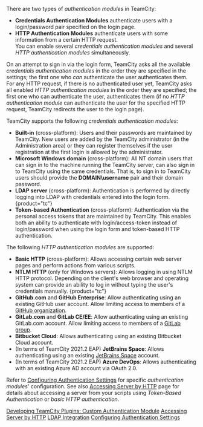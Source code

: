 [//]: # (title: Authentication Modules)
[//]: # (auxiliary-id: Authentication Modules)

There are two types of _authentication modules_ in TeamCity:
* __Credentials Authentication Modules__ authenticate users with a login/password pair specified on the login page.
* __HTTP Authentication Modules__ authenticate users with some information from a certain HTTP request.   
You can enable several _credentials authentication modules_ and several _HTTP authentication modules_ simultaneously.

On an attempt to sign in via the login form, TeamCity asks all the available _credentials authentication modules_ in the order they are specified in the settings; the first one who _can_ authenticate the user authenticates them. For any HTTP request, if there is no authenticated user yet, TeamCity asks all enabled _HTTP authentication modules_ in the order they are specified; the first one who can authenticate the user, authenticates them (if no _HTTP authentication module_ can authenticate the user for the specified HTTP request, TeamCity redirects the user to the login page).

TeamCity supports the following _credentials authentication modules_:
* __Built-in__ (cross-platform): Users and their passwords are maintained by TeamCity. New users are added by the TeamCity administrator (in the Administration area) or they can register themselves if the user registration at the first login is allowed by the administrator.
* __Microsoft Windows domain__ (cross-platform): All NT domain users that can sign in to the machine running the TeamCity server, can also sign in to TeamCity using the same credentials. That is, to sign in to TeamCity users should provide the __DOMAIN\username__ pair and their domain password.
* __LDAP server__ (cross-platform): Authentication is performed by directly logging into LDAP with credentials entered into the login form.
  {product="tc"}
  <anchor name="tokenBasedAuth"/>
  <anchor name="AuthenticationModules-tokenBasedAuth"/>
* __Token-based Authentication__ (cross-platform): Authentication via the personal access tokens that are maintained by TeamCity. This enables both an ability to authenticate with login/access-token instead of login/password when using the login form and token-based HTTP authentication.

The following _HTTP authentication modules_ are supported:
* __Basic HTTP__ (cross-platform): Allows accessing certain web server pages and perform actions from various scripts.
* __NTLM HTTP__ (only for Windows servers): Allows logging in using NTLM HTTP protocol. Depending on the client's web browser and operating system can provide an ability to log in without typing the user's credentials manually.
  {product="tc"}
* __GitHub.com__ and __GitHub Enterprise__: Allow authenticating using an existing GitHub user account. Allow limiting access to members of a [GitHub organization](https://docs.github.com/en/github/setting-up-and-managing-organizations-and-teams/about-organizations).
* __GitLab.com__ and __GitLab CE/EE__: Allow authenticating using an existing GitLab.com account. Allow limiting access to members of a [GitLab group](https://docs.gitlab.com/ee/user/group/).
* __Bitbucket Cloud__: Allows authenticating using an existing Bitbucket Cloud account.
* (In terms of TeamCity 2021.2 EAP) __JetBrains Space__: Allows authenticating using an existing [JetBrains Space](https://www.jetbrains.com/space/) account.
* (In terms of TeamCity 2021.2 EAP) __Azure DevOps__: Allows authenticating with an existing Azure AD account via OAuth 2.0.

Refer to [Configuring Authentication Settings](configuring-authentication-settings.md) for specific _authentication modules'_ configuration. See also [Accessing Server by HTTP](accessing-server-by-http.md) page for details about accessing a server from your scripts using _Token-Based Authentication_ or _basic HTTP authentication_.

<seealso>
        <category ref="external">
            <a href="https://plugins.jetbrains.com/docs/teamcity/custom-authentication-module.html" product="tc">Developing TeamCity Plugins: Custom Authentication Module</a>
        </category>
        <category ref="admin-guide">
            <a href="accessing-server-by-http.md">Accessing Server by HTTP</a>
            <a href="ldap-integration.md" product="tc">LDAP Integration</a>
            <a href="configuring-authentication-settings.md">Configuring Authentication Settings</a>
        </category>
</seealso>